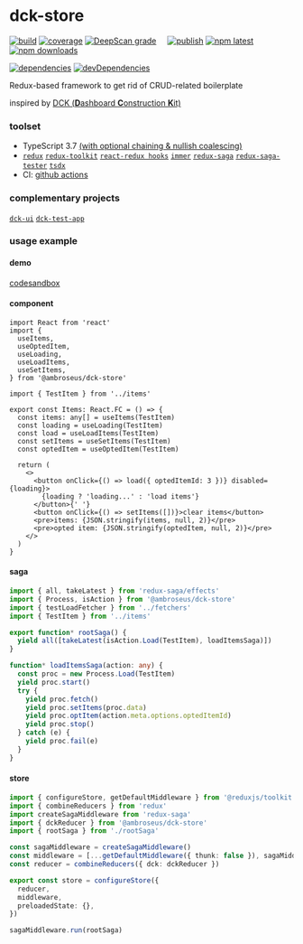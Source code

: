 # dck-store

[![build](https://github.com/ambroseus/dck-store/workflows/build/badge.svg)](https://github.com/ambroseus/dck-store/actions?query=workflow%3Abuild)
[![coverage](https://codecov.io/gh/ambroseus/dck-store/branch/master/graph/badge.svg)](https://codecov.io/gh/ambroseus/dck-store/branch/master)
[![DeepScan grade](https://deepscan.io/api/teams/6331/projects/8291/branches/95993/badge/grade.svg)](https://deepscan.io/dashboard#view=project&tid=6331&pid=8291&bid=95993)&nbsp;&nbsp;&nbsp;&nbsp;
[![publish](https://github.com/ambroseus/dck-store/workflows/publish/badge.svg)](https://github.com/ambroseus/dck-store/actions?query=workflow%3Apublish)
[![npm latest](https://img.shields.io/npm/v/@ambroseus/dck-store/latest?label=npm&style=flat)](https://www.npmjs.com/package/@ambroseus/dck-store)
[![npm downloads](https://img.shields.io/npm/dm/@ambroseus/dck-store.svg)](https://www.npmjs.com/package/@ambroseus/dck-store)

[![dependencies](https://david-dm.org/ambroseus/dck-store/status.svg)](https://david-dm.org/ambroseus/dck-store)
[![devDependencies](https://david-dm.org/ambroseus/dck-store/dev-status.svg)](https://david-dm.org/ambroseus/dck-store?type=dev)

Redux-based framework to get rid of CRUD-related boilerplate

inspired by [DCK (**D**ashboard **C**onstruction **K**it)](https://agilevisioncompany.github.io/dck/)

### toolset

- TypeScript 3.7 [(with optional chaining & nullish coalescing)](https://www.typescriptlang.org/docs/handbook/release-notes/typescript-3-7.html)
- [`redux`](https://redux.js.org) [`redux-toolkit`](https://redux-toolkit.js.org) [`react-redux hooks`](https://react-redux.js.org/next/api/hooks) [`immer`](https://immerjs.github.io/immer) [`redux-saga`](https://redux-saga.js.org) [`redux-saga-tester`](https://github.com/wix/redux-saga-tester) [`tsdx`](https://github.com/jaredpalmer/tsdx)
- CI: [github actions](https://github.com/features/actions)

### complementary projects

[`dck-ui`](https://github.com/ambroseus/dck-ui) [`dck-test-app`](https://github.com/ambroseus/dck-test-app)

### usage example

#### demo

[codesandbox](https://codesandbox.io/s/test-dck-store-fr3ym)

#### component

```tsx
import React from 'react'
import {
  useItems,
  useOptedItem,
  useLoading,
  useLoadItems,
  useSetItems,
} from '@ambroseus/dck-store'

import { TestItem } from '../items'

export const Items: React.FC = () => {
  const items: any[] = useItems(TestItem)
  const loading = useLoading(TestItem)
  const load = useLoadItems(TestItem)
  const setItems = useSetItems(TestItem)
  const optedItem = useOptedItem(TestItem)

  return (
    <>
      <button onClick={() => load({ optedItemId: 3 })} disabled={loading}>
        {loading ? 'loading...' : 'load items'}
      </button>{' '}
      <button onClick={() => setItems([])}>clear items</button>
      <pre>items: {JSON.stringify(items, null, 2)}</pre>
      <pre>opted item: {JSON.stringify(optedItem, null, 2)}</pre>
    </>
  )
}
```

#### saga

```ts
import { all, takeLatest } from 'redux-saga/effects'
import { Process, isAction } from '@ambroseus/dck-store'
import { testLoadFetcher } from '../fetchers'
import { TestItem } from '../items'

export function* rootSaga() {
  yield all([takeLatest(isAction.Load(TestItem), loadItemsSaga)])
}

function* loadItemsSaga(action: any) {
  const proc = new Process.Load(TestItem)
  yield proc.start()
  try {
    yield proc.fetch()
    yield proc.setItems(proc.data)
    yield proc.optItem(action.meta.options.optedItemId)
    yield proc.stop()
  } catch (e) {
    yield proc.fail(e)
  }
}
```

#### store

```ts
import { configureStore, getDefaultMiddleware } from '@reduxjs/toolkit'
import { combineReducers } from 'redux'
import createSagaMiddleware from 'redux-saga'
import { dckReducer } from '@ambroseus/dck-store'
import { rootSaga } from './rootSaga'

const sagaMiddleware = createSagaMiddleware()
const middleware = [...getDefaultMiddleware({ thunk: false }), sagaMiddleware]
const reducer = combineReducers({ dck: dckReducer })

export const store = configureStore({
  reducer,
  middleware,
  preloadedState: {},
})

sagaMiddleware.run(rootSaga)
```
